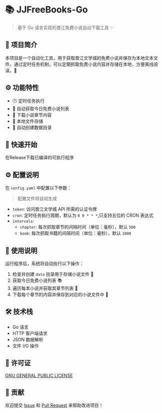 # 📚 JJFreeBooks-Go

> 基于 Go 语言实现的晋江免费小说自动下载工具 ✨

## 🎯 项目简介

本项目是一个自动化工具，用于获取晋江文学城的免费小说并保存为本地文本文件。通过定时任务机制，可以定期抓取免费小说内容并存储在本地，方便离线阅读。📖

## ⚙️ 功能特性

- 🕐 定时任务执行
- 📖 自动获取今日免费小说列表
- 📄 下载小说章节内容
- 💾 本地文件存储
- 📁 自动创建数据目录

## 🚀 快速开始

在Release下载已编译的可执行程序

## ⚙️ 配置说明

在 `config.yaml` 中配置以下参数：

> 配置文件将自动生成

- `token`: 访问晋江文学城 API 所需的认证令牌
- `cron`: 定时任务执行周期，默认为 `0 0 * * *`,只支持五位的 CRON 表达式
- `intervals`:
    - `chapter`: 每次抓取章节的间隔时间（单位：毫秒），默认 `500`
    - `book`: 每次抓取书籍的间隔时间（单位：毫秒），默认 `1000`

## 📝 使用说明

运行程序后，系统将自动执行以下操作：

1. 检查并创建 `data` 目录用于存储小说文件 📁
2. 获取今日免费小说列表 📚
3. 遍历每本小说并获取其章节列表 📖
4. 下载每个章节的内容并保存到对应的小说文件中 💾

## 🛠️ 技术栈

- Go 语言
- HTTP 客户端请求
- JSON 数据解析
- 文件 I/O 操作

## 📄 许可证

[GNU GENERAL PUBLIC LICENSE](./LICENSE)

## 🤝 贡献

欢迎提交 [Issue](./issues/new) 和 [Pull Request](./pulls) 来帮助改进项目！
